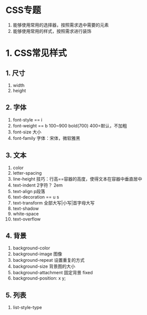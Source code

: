 # CSS专题
1. 能够使用常用的选择器，按照需求选中需要的元素
2. 能够使用常用的样式，按照需求进行装饰
# 1. CSS常见样式
## 1. 尺寸
1. width
2. height
## 2. 字体
1. font-style == i
2. font-weight == b  100~900 bold(700)  400=默认，不加粗
3. font-size  大小
4. font-family 字体：宋体，微软雅黑
## 3. 文本
1. color
2. letter-spacing
3. line-height 技巧：行高==容器的高度，使得文本在容器中垂直居中
4. text-indent  2字符？  2em
5. text-align  p段落
6. text-decoration == u s
7. text-transform 全部大写|小写|首字母大写
8. text-shadow
9. white-space
10. text-overflow
## 4. 背景
1. background-color
2. background-image 图像
3. background-repeat 设置重复的方式
4. background-size 背景图的大小
5. background-attachment 固定背景 fixed
6. background-position: x y;
## 5. 列表
1. list-style-type